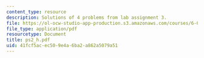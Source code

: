 ```yaml
---
content_type: resource
description: Solutions of 4 problems from lab assignment 3.
file: https://ol-ocw-studio-app-production.s3.amazonaws.com/courses/6-092-bioinformatics-and-proteomics-january-iap-2005/41fcf5acec509e4a6ba2a862a5079a51_ps2_h.pdf
file_type: application/pdf
resourcetype: Document
title: ps2_h.pdf
uid: 41fcf5ac-ec50-9e4a-6ba2-a862a5079a51
---
```

